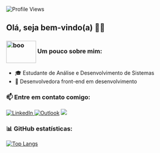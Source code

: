 ![Profile Views](http://estruyf-github.azurewebsites.net/api/VisitorHit?user=beatriznonato&repo=Franciellirodrigues&countColorcountColor)
## Olá, seja bem-vindo(a) 👋🏼 
###  <img align="center" alt="boo" height="60" width="80" src="https://media.tenor.com/images/7db4eaa3e47272c8e58ee018fc390b7d/tenor.gif"> Um pouco sobre mim: 
- 🎓 Estudante de Análise e Desenvolvimento de Sistemas
- 🚀 Desenvolvedora front-end em desenvolvimento

### 📫 Entre em contato comigo:
<a href="https://www.linkedin.com/in/franciellirodrigues/">
    <img src="https://img.shields.io/badge/LinkedIn-0077B5?style=for-the-badge&logo=linkedin&logoColor=white" alt="LinkedIn"">
  </a> <a href="mailto:contato.franciellirodrigues@outlook.com"> <img src="https://img.shields.io/badge/Microsoft_Outlook-0078D4?style=for-the-badge&logo=microsoft-outlook&logoColor=white" alt="Outlook"></a> <a href="https://www.instagram.com/franciellirodriguess/"> <img src="https://img.shields.io/badge/instagram-%23E4405F.svg?&style=for-the-badge&logo=instagram&logoColor=white"></a>

  
### 📊 GitHub estatísticas:
[![Top Langs](https://github-readme-stats.vercel.app/api/top-langs/?username=Franciellirodrigues&layout=compact&hide_border=true&theme=radical)](https://github.com/Franciellirodrigues/github-readme-stats)<br>
<!--[![Estatísticas](https://github-readme-stats.vercel.app/api?username=kahpereira&include_all_commits=true&hide=issues&count_private=true&show_icons=true&hide_border=true&theme=radical)](https://github.com/kahpereira/github-readme-stats)
                                                                                                                  

